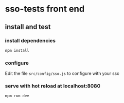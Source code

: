 # sso-tests front end



## install and test

### install dependencies

``` bash
npm install
```

### configure

Edit the file `src/config/sso.js` to configure with your sso 

### serve with hot reload at localhost:8080

``` bash
npm run dev
```

